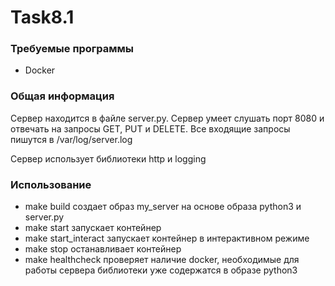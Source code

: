 # Task8.1
### Требуемые программы
- Docker

### Общая информация
Сервер находится в файле server.py. Сервер умеет слушать порт 8080 и отвечать на запросы GET, PUT и DELETE. Все входящие запросы пишутся в /var/log/server.log

Сервер использует библиотеки http и logging 

### Использование
- make build создает образ my_server на основе образа python3 и server.py
- make start запускает контейнер
- make start_interact запускает контейнер в интерактивном режиме
- make stop останавливает контейнер
- make healthcheck проверяет наличие docker, необходимые для работы сервера библиотеки уже содержатся в образе python3
